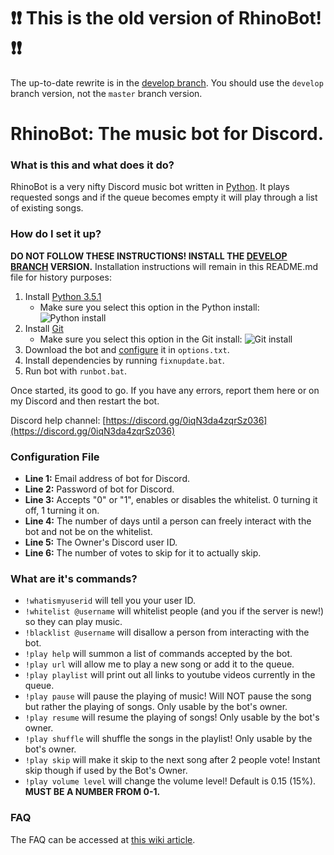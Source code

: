 # :exclamation::exclamation: This is the old version of RhinoBot! :exclamation::exclamation:

The up-to-date rewrite is in the [develop branch](https://github.com/SexualRhinoceros/MusicBot/tree/develop). You should use the `develop` branch version, not the `master` branch version.

# RhinoBot: The music bot for Discord.

### What is this and what does it do?

RhinoBot is a very nifty Discord music bot written in [Python](https://www.python.org "Python homepage"). It plays requested songs and if the queue becomes empty it will play through a list of existing songs.

### How do I set it up?

**DO NOT FOLLOW THESE INSTRUCTIONS! INSTALL THE [DEVELOP BRANCH](https://github.com/SexualRhinoceros/MusicBot/tree/develop) VERSION.** Installation instructions will remain in this README.md file for history purposes:

1. Install [Python 3.5.1](https://www.python.org/downloads/)
    - Make sure you select this option in the Python install: ![Python install](https://camo.githubusercontent.com/72c0076cde5aa62745595fd6f3113ef0156ca5a2/687474703a2f2f692e696d6775722e636f6d2f3438716d524a302e706e67)
2. Install [Git](https://git-scm.com/download/win)
    - Make sure you select this option in the Git install: ![Git install](https://cdn.discordapp.com/attachments/129489631539494912/129505383223001088/pic.png)
3. Download the bot and [configure](#configuration-file) it in `options.txt`.
4. Install dependencies by running `fixnupdate.bat`.
5. Run bot with `runbot.bat`.

Once started, its good to go. If you have any errors, report them here or on my Discord and then restart the bot.

Discord help channel: [https://discord.gg/0iqN3da4zqrSz036](https://discord.gg/0iqN3da4zqrSz036)

### Configuration File

- **Line 1:** Email address of bot for Discord.
- **Line 2:** Password of bot for Discord.
- **Line 3:** Accepts "0" or "1", enables or disables the whitelist. 0 turning it off, 1 turning it on.
- **Line 4:** The number of days until a person can freely interact with the bot and not be on the whitelist.
- **Line 5:** The Owner's Discord user ID.
- **Line 6:** The number of votes to skip for it to actually skip.

### What are it's commands?

- `!whatismyuserid` will tell you your user ID.
- `!whitelist @username` will whitelist people (and you if the server is new!) so they can play music.
- `!blacklist @username` will disallow a person from interacting with the bot.
- `!play help` will summon a list of commands accepted by the bot.
- `!play url` will allow me to play a new song or add it to the queue.
- `!play playlist` will print out all links to youtube videos currently in the queue.
- `!play pause` will pause the playing of music! Will NOT pause the song but rather the playing of songs. Only usable by the bot's owner.
- `!play resume` will resume the playing of songs! Only usable by the bot's owner.
- `!play shuffle` will shuffle the songs in the playlist! Only usable by the bot's owner.
- `!play skip` will make it skip to the next song after 2 people vote! Instant skip though if used by the Bot's Owner.
- `!play volume level` will change the volume level! Default is 0.15 (15%). **MUST BE A NUMBER FROM 0-1.**

### FAQ

The FAQ can be accessed at [this wiki article](https://github.com/SexualRhinoceros/MusicBot/wiki/FAQ).
